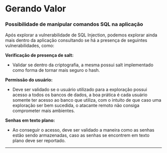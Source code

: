 # Gerando Valor

### Possibilidade de manipular comandos SQL na aplicação

Após explorar a vulnerabilidade de SQL Injection, podemos explorar ainda mais dentro da aplicação consultando se há a presença de seguintes vulnerabilidades, como:&#x20;

**Verificação de presença de salt:**

* Validar se dentro da criptografia, a mesma possui salt implementado como forma de tornar mais seguro o hash.

**Permissão do usuário:**

* Deve ser validado se o usuário utilizado para a exploração possui acesso a todos os bancos de dados, a boa prática é cada usuário somente ter acesso ao banco que utiliza, com o intuito de que caso uma exploração ser bem sucedida, o atacante remoto não consiga comprometer mais ambientes.

**Senhas em texto plano:**

* Ao conseguir o acesso, deve ser validado a maneira como as senhas estão sendo armazenadas, caso as senhas se encontrem em texto plano deve ser reportado.



***





